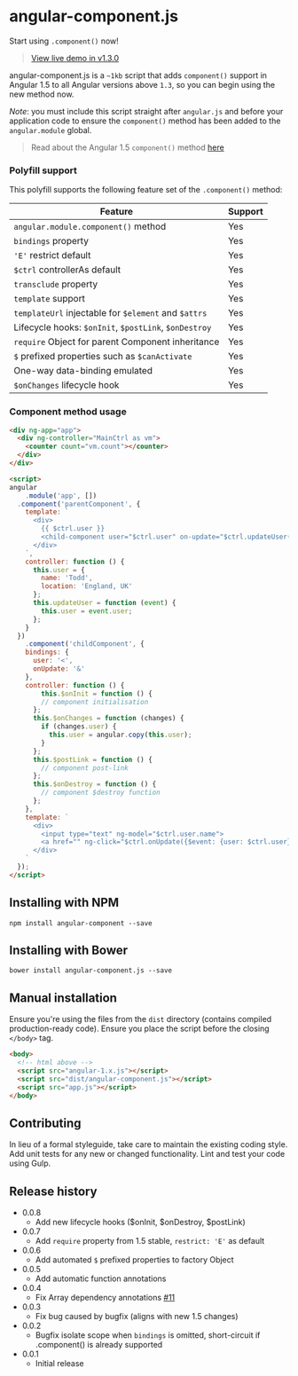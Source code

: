# angular-component.js

Start using `.component()` now!

> [View live demo in v1.3.0](https://jsfiddle.net/99zeLukc)

angular-component.js is a `~1kb` script that adds `component()` support in Angular 1.5 to all Angular versions above `1.3`, so you can begin using the new method now.

_Note_: you must include this script straight after `angular.js` and before your application code to ensure the `component()` method has been added to the `angular.module` global.

> Read about the Angular 1.5 `component()` method [here](http://toddmotto.com/exploring-the-angular-1-5-component-method)

### Polyfill support

This polyfill supports the following feature set of the `.component()` method:

| Feature                                               | Support  |
|-------------------------------------------------------|----------|
| `angular.module.component()` method                   | Yes      |
| `bindings` property                                   | Yes      |
| `'E'` restrict default                                | Yes      |
| `$ctrl` controllerAs default                          | Yes      |
| `transclude` property                                 | Yes      |
| `template` support                                    | Yes      |
| `templateUrl` injectable for `$element` and `$attrs`  | Yes      |
| Lifecycle hooks: `$onInit`, `$postLink`, `$onDestroy` | Yes      |
| `require` Object for parent Component inheritance     | Yes      |
| `$` prefixed properties such as `$canActivate`        | Yes      |
| One-way data-binding emulated                         | Yes      |
| `$onChanges` lifecycle hook                           | Yes      |

### Component method usage

```html
<div ng-app="app">
  <div ng-controller="MainCtrl as vm">
    <counter count="vm.count"></counter>
  </div>
</div>

<script>
angular
	.module('app', [])
  .component('parentComponent', {
    template: `
      <div>
        {{ $ctrl.user }}
        <child-component user="$ctrl.user" on-update="$ctrl.updateUser($event);"></child-component>
      </div>
    `,
    controller: function () {
      this.user = {
        name: 'Todd',
        location: 'England, UK'
      };
      this.updateUser = function (event) {
        this.user = event.user;
      };
    }
  })
	.component('childComponent', {
    bindings: {
      user: '<',
      onUpdate: '&'
    },
    controller: function () {
    	this.$onInit = function () {
        // component initialisation
      };
      this.$onChanges = function (changes) {
        if (changes.user) {
          this.user = angular.copy(this.user);
        }
      };
      this.$postLink = function () {
        // component post-link
      };
      this.$onDestroy = function () {
        // component $destroy function
      };
    },
    template: `
      <div>
        <input type="text" ng-model="$ctrl.user.name">
        <a href="" ng-click="$ctrl.onUpdate({$event: {user: $ctrl.user}});">Update</a>
      </div>
    `
  });
</script>
```

## Installing with NPM

```
npm install angular-component --save
```

## Installing with Bower

```
bower install angular-component.js --save
```

## Manual installation
Ensure you're using the files from the `dist` directory (contains compiled production-ready code). Ensure you place the script before the closing `</body>` tag.

```html
<body>
  <!-- html above -->
  <script src="angular-1.x.js"></script>
  <script src="dist/angular-component.js"></script>
  <script src="app.js"></script>
</body>
```

## Contributing
In lieu of a formal styleguide, take care to maintain the existing coding style. Add unit tests for any new or changed functionality. Lint and test your code using Gulp.

## Release history

- 0.0.8
  - Add new lifecycle hooks ($onInit, $onDestroy, $postLink)
- 0.0.7
  - Add `require` property from 1.5 stable, `restrict: 'E'` as default
- 0.0.6
  - Add automated `$` prefixed properties to factory Object
- 0.0.5
  - Add automatic function annotations
- 0.0.4
  - Fix Array dependency annotations [#11](https://github.com/toddmotto/angular-component/issues/11)
- 0.0.3
  - Fix bug caused by bugfix (aligns with new 1.5 changes)
- 0.0.2
  - Bugfix isolate scope when `bindings` is omitted, short-circuit if .component() is already supported
- 0.0.1
  - Initial release
